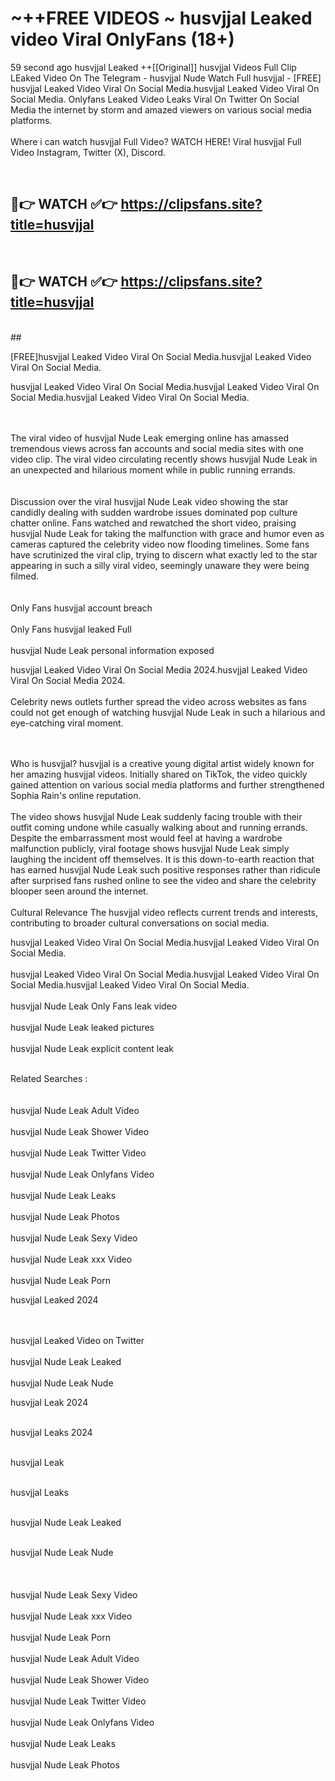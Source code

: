 # ~++FREE VIDEOS ~ husvjjal Leaked video Viral OnlyFans (18+)<br>


59 second ago husvjjal Leaked ++[[Original]] husvjjal Videos Full Clip LEaked Video On The Telegram  - husvjjal Nude  Watch Full husvjjal - [FREE] husvjjal Leaked Video Viral On Social Media.husvjjal Leaked Video Viral On Social Media.   Onlyfans Leaked Video Leaks Viral On Twitter On Social Media the internet by storm and amazed viewers on various social media platforms. <br><br>
Where i can watch husvjjal Full Video? WATCH HERE! Viral husvjjal Full Video Instagram, Twitter (X), Discord. <br>


 <br>

##  🔴👉 WATCH ✅👉  <a href="https://clipsfans.site?title=husvjjal&ref=git">https://clipsfans.site?title=husvjjal</a> <br>
  <br>

##  🔴👉 WATCH ✅👉  <a href="https://clipsfans.site?title=husvjjal&ref=git">https://clipsfans.site?title=husvjjal</a> <br>
  <br>
  ##



[FREE]husvjjal Leaked Video Viral On Social Media.husvjjal Leaked Video Viral On Social Media. <br>

husvjjal Leaked Video Viral On Social Media.husvjjal Leaked Video Viral On Social Media.husvjjal Leaked Video Viral On Social Media. <br>


  <br>

  <br>
The viral video of husvjjal Nude Leak emerging online has amassed tremendous views across fan accounts and social media sites with one video clip. The viral video circulating recently shows husvjjal Nude Leak in an unexpected and hilarious moment while in public running errands.<br>
<br>


<br>
Discussion over the viral husvjjal Nude Leak video showing the star candidly dealing with sudden wardrobe issues dominated pop culture chatter online. Fans watched and rewatched the short video, praising husvjjal Nude Leak for taking the malfunction with grace and humor even as cameras captured the celebrity video now flooding timelines. Some fans have scrutinized the viral clip, trying to discern what exactly led to the star appearing in such a silly viral video, seemingly unaware they were being filmed.<br>
<br>
<br> 
Only Fans husvjjal account breach<br>
<br>
Only Fans husvjjal leaked Full <br>
<br>
husvjjal Nude Leak personal information exposed<br>

husvjjal Leaked Video Viral On Social Media 2024.husvjjal Leaked Video Viral On Social Media 2024. <br>
<br>
Celebrity news outlets further spread the video across websites as fans could not get enough of watching husvjjal Nude Leak in such a hilarious and eye-catching viral moment.<br>
<br>

<br>
Who is husvjjal? husvjjal is a creative young digital artist widely known for her amazing husvjjal videos. Initially shared on TikTok, the video quickly gained attention on various social media platforms and further strengthened Sophia Rain's online reputation.<br>
<br>
The video shows husvjjal Nude Leak suddenly facing trouble with their outfit coming undone while casually walking about and running errands. Despite the embarrassment most would feel at having a wardrobe malfunction publicly, viral footage shows husvjjal Nude Leak simply laughing the incident off themselves. It is this down-to-earth reaction that has earned husvjjal Nude Leak such positive responses rather than ridicule after surprised fans rushed online to see the video and share the celebrity blooper seen around the internet.<br>
<br>
Cultural Relevance The husvjjal video reflects current trends and interests, contributing to broader cultural conversations on social media.<br>

husvjjal Leaked Video Viral On Social Media.husvjjal Leaked Video Viral On Social Media.<br>
<br>
husvjjal Leaked Video Viral On Social Media.husvjjal Leaked Video Viral On Social Media.husvjjal Leaked Video Viral On Social Media.<br>
<br>
husvjjal Nude Leak Only Fans leak video<br>
<br>
husvjjal Nude Leak leaked pictures<br>
<br>
husvjjal Nude Leak explicit content leak<br>


<br>
Related Searches :<br>
<br>

<br>
husvjjal Nude Leak Adult Video<br>
<br>
husvjjal Nude Leak Shower Video<br>
<br>
husvjjal Nude Leak Twitter Video<br>
<br>
husvjjal Nude Leak Onlyfans Video<br>
<br>
husvjjal Nude Leak Leaks<br>
<br>
husvjjal Nude Leak Photos<br>

<br>
husvjjal Nude Leak Sexy Video<br>
<br>
husvjjal Nude Leak xxx Video<br>
<br>
husvjjal Nude Leak Porn<br>

husvjjal  Leaked 2024 <br> <br>
<br>

husvjjal Leaked Video on Twitter <br>
<br>
husvjjal Nude Leak Leaked<br>
<br>
husvjjal Nude Leak Nude<br>


husvjjal  Leak 2024 <br> <br>



husvjjal  Leaks 2024 <br> <br>



 
husvjjal  Leak<br> <br>



husvjjal  Leaks<br> <br>


husvjjal Nude Leak Leaked<br> <br>

husvjjal Nude Leak Nude<br> <br>
<br> <br>
husvjjal Nude Leak Sexy Video
<br> <br>
husvjjal Nude Leak xxx Video
<br> <br>
husvjjal Nude Leak Porn
<br> <br>
husvjjal Nude Leak Adult Video
<br> <br>
husvjjal Nude Leak Shower Video
<br> <br>
husvjjal Nude Leak Twitter Video
<br> <br>
husvjjal Nude Leak Onlyfans Video
<br> <br>
husvjjal Nude Leak Leaks
<br> <br>
husvjjal Nude Leak Photos






</p>




 



</p>










